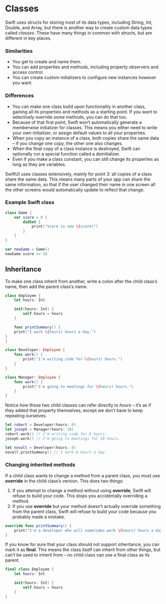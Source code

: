 # Classes

Swift uses structs for storing most of its data types, including String, Int, Double, and Array, but there is another way to create custom data types called _classes_. These have many things in common with structs, but are different in key places.

### Similarities

- You get to create and name them.
- You can add properties and methods, including property observers and access control.
- You can create custom initializers to configure new instances however you want.

### Differences

- You can make one class build upon functionality in another class, gaining all its properties and methods as a starting point. If you want to selectively override some methods, you can do that too.
- Because of that first point, Swift won’t automatically generate a memberwise initializer for classes. This means you either need to write your own initializer, or assign default values to all your properties.
- When you copy an instance of a class, both copies share the same data – if you change one copy, the other one also changes.
- When the final copy of a class instance is destroyed, Swift can optionally run a special function called a deinitializer.
- Even if you make a class constant, you can still change its properties as long as they are variables.

SwiftUI uses classes extensively, mainly for point 3: all copies of a class share the same data. This means many parts of your app can share the same information, so that if the user changed their name in one screen all the other screens would automatically update to reflect that change.

### Example Swift class

```swift
class Game {
    var score = 0 {
        didSet {
            print("Score is now \(score)")
        }
    }
}

var newGame = Game()
newGame.score += 10
```

## Inheritance

To make one class inherit from another, write a colon after the child class’s name, then add the parent class’s name.

```swift
class Employee {
    let hours: Int

    init(hours: Int) {
        self.hours = hours
    }

    func printSummary() {
    print("I work \(hours) hours a day.")
}
}

class Developer: Employee {
    func work() {
        print("I'm writing code for \(hours) hours.")
    }
}

class Manager: Employee {
    func work() {
        print("I'm going to meetings for \(hours) hours.")
    }
}
```

Notice how those two child classes can refer directly to _hours_ – it’s as if they added that property themselves, except we don’t have to keep repeating ourselves.

```swift
let robert = Developer(hours: 8)
let joseph = Manager(hours: 10)
robert.work() // I'm writing code for 8 hours.
joseph.work() // I'm going to meetings for 10 hours.

let novall = Developer(hours: 8)
novall.printSummary() // I work 8 hours a day.
```

### Changing inherited methods

If a child class wants to change a method from a parent class, you must use **override** in the child class’s version. This does two things:

1. If you attempt to change a method without using **override**, Swift will refuse to build your code. This stops you accidentally overriding a method.
2. If you use **override** but your method doesn’t actually override something from the parent class, Swift will refuse to build your code because you probably made a mistake.

```swift
override func printSummary() {
    print("I'm a developer who will sometimes work \(hours) hours a day, but other times spend hours arguing about whether code should be indented using tabs or spaces.")
}
```

If you know for sure that your class should not support inheritance, you can mark it as **final**. This means the class itself can inherit from other things, but can’t be used to inherit from – no child class can use a final class as its parent.

```swift
final class Employee {
    let hours: Int

    init(hours: Int) {
        self.hours = hours
    }
}
```
